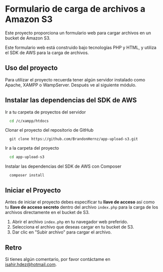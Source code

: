 # Formulario de carga de archivos a Amazon S3

Este proyecto proporciona un formulario web para cargar archivos en un bucket de Amazon S3.

Este formulario web está construido bajo tecnologías PHP y HTML, y utiliza el SDK de AWS para la carga de archivos.

## Uso del proyecto

Para utilizar el proyecto recuerda tener algún servidor instalado como Apache, XAMPP o WampServer. Después ve al siguiente módulo.

## Instalar las dependencias del SDK de AWS

Ir a tu carpeta de proyectos del servidor

```bash
  cd /c/xampp/htdocs
```

Clonar el proyecto del repositorio de GitHub

```console
  git clone https://github.com/BrandonHernz/app-upload-s3.git
```

Ir a la carpeta del proyecto

```bash
  cd app-upload-s3
```

Instalar las dependencias del SDK de AWS con Composer

```console
  composer install
```

## Iniciar el Proyecto

Antes de iniciar el proyecto debes especificar tu **llave de acceso** así como tu **llave de acceso secreto** dentro del archivo `index.php` para la carga de los archivos directamente en el bucket de S3.

1. Abrir el archivo `index.php` en tu navegador web preferido.
2. Selecciona el archivo que deseas cargar en tu bucket de S3.
3. Dar clic en "Subir archivo" para cargar el archivo.

## Retro

Si tienes algún comentario, por favor contáctame en isahir.hdez@hotmail.com.
